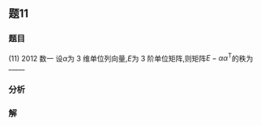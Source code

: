 ## 题11
### 题目
(11) 2012 数一
设$\alpha$为 3 维单位列向量,$E$为 3 阶单位矩阵,则矩阵$E - \alpha\alpha^{\mathrm{T}}$的秩为_____
### 分析

### 解